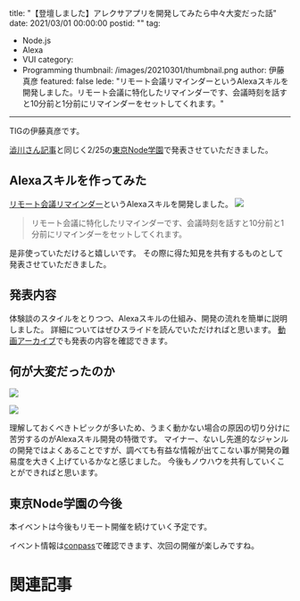 title: "【登壇しました】アレクサアプリを開発してみたら中々大変だった話"
date: 2021/03/01 00:00:00
postid: ""
tag:
  - Node.js
  - Alexa
  - VUI
category:
  - Programming
thumbnail: /images/20210301/thumbnail.png
author: 伊藤真彦
featured: false
lede: "リモート会議リマインダーというAlexaスキルを開発しました。リモート会議に特化したリマインダーです、会議時刻を話すと10分前と1分前にリマインダーをセットしてくれます。"
---
TIGの伊藤真彦です。

[澁川さん記事](https://future-architect.github.io/articles/20210226/)と同じく2/25の[東京Node学園](https://nodejs.connpass.com/event/203464/)で発表させていただきました。

<script async class="speakerdeck-embed" data-id="65008f9c75ad473096207bda6809b69f" data-ratio="1.77777777777778" src="//speakerdeck.com/assets/embed.js"></script>


## Alexaスキルを作ってみた

[リモート会議リマインダー](https://www.amazon.co.jp/dp/B08W1XTQVF/ref=sr_1_1?__mk_ja_JP=%E3%82%AB%E3%82%BF%E3%82%AB%E3%83%8A&dchild=1&keywords=%E3%83%AA%E3%83%A2%E3%83%BC%E3%83%88%E4%BC%9A%E8%AD%B0&qid=1612535863&s=digital-skills&sr=1-1)というAlexaスキルを開発しました。
![](/images/20210301/image.png)

> リモート会議に特化したリマインダーです、会議時刻を話すと10分前と1分前にリマインダーをセットしてくれます。

是非使っていただけると嬉しいです。
その際に得た知見を共有するものとして発表させていただきました。

## 発表内容

体験談のスタイルをとりつつ、Alexaスキルの仕組み、開発の流れを簡単に説明しました。
詳細についてはぜひスライドを読んでいただければと思います。
[動画アーカイブ](https://www.youtube.com/watch?v=BnRMmzBbu-M)でも発表の内容を確認できます。

## 何が大変だったのか

![](/images/20210301/image_2.png)

![](/images/20210301/image_3.png)

理解しておくべきトピックが多いため、うまく動かない場合の原因の切り分けに苦労するのがAlexaスキル開発の特徴です。
マイナー、ないし先進的なジャンルの開発ではよくあることですが、調べても有益な情報が出てこない事が開発の難易度を大きく上げているかなと感じました。
今後もノウハウを共有していくことができればと思います。

## 東京Node学園の今後

本イベントは今後もリモート開催を続けていく予定です。

イベント情報は[conpass](https://nodejs.connpass.com/)で確認できます、次回の開催が楽しみですね。

# 関連記事

<div class="iframely-embed"><div class="iframely-responsive" style="height: 140px; padding-bottom: 0;"><a href="https://future-architect.github.io/articles/20210226/index.html" data-iframely-url="//cdn.iframe.ly/ZMlnZ2M?iframe=card-small"></a></div></div>

<div class="iframely-embed"><div class="iframely-responsive" style="height: 140px; padding-bottom: 0;"><a href="https://future-architect.github.io/articles/20200907/index.html" data-iframely-url="//cdn.iframe.ly/qWUf2Wl?iframe=card-small"></a></div></div>

<script async src="//cdn.iframe.ly/embed.js" charset="utf-8"></script>
